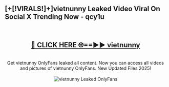 <h2>[+[!VIRALS!]+]vietnunny Leaked Video Viral On Social X Trending Now - qcy1u</h2>
<br>
<div align="center">
<h2><a href="https://libra.edu.pl?vietnunny" rel="nofollow">🔴 CLICK HERE 🌐==►► vietnunny</a></h2>
<br>
Get vietnunny OnlyFans leaked all content. Now you can access all videos and pictures of vietnunny OnlyFans. New Updated Files 2025!
<br>
<br>
<a href="https://libra.edu.pl?vietnunny" rel="nofollow" data-target="animated-image.originalLink"><img src="https://i.ibb.co.com/WyWwxjT/player-gif2.gif" alt="vietnunny Leaked OnlyFans" style="max-width: 100%; display: inline-block;" data-target="animated-image.originalImage"></a>
</div>
<br>